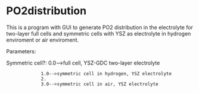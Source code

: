 # PO2distribution
This is a program with GUI to generate PO2 distribution in the electrolyte for two-layer full cells and symmetric cells with YSZ as electrolyte in hydrogen enviroment or air enviroment.

Parameters:

Symmetric cell?: 0.0-->full cell, YSZ-GDC two-layer electrolyte

                 1.0-->symmetric cell in hydrogen, YSZ electrolyte
                 2.
                 3.0-->symmetric cell in air, YSZ electrolyte
